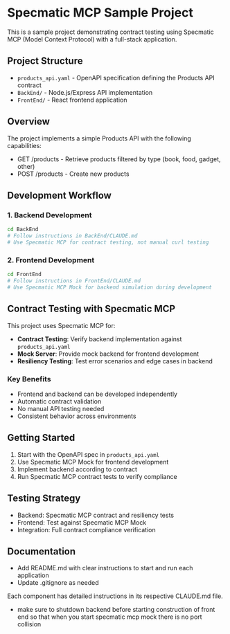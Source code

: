 # Specmatic MCP Sample Project

This is a sample project demonstrating contract testing using Specmatic MCP (Model Context Protocol) with a full-stack application.

## Project Structure

- `products_api.yaml` - OpenAPI specification defining the Products API contract
- `BackEnd/` - Node.js/Express API implementation
- `FrontEnd/` - React frontend application

## Overview

The project implements a simple Products API with the following capabilities:
- GET /products - Retrieve products filtered by type (book, food, gadget, other)
- POST /products - Create new products

## Development Workflow

### 1. Backend Development
```bash
cd BackEnd
# Follow instructions in BackEnd/CLAUDE.md
# Use Specmatic MCP for contract testing, not manual curl testing
```

### 2. Frontend Development
```bash
cd FrontEnd
# Follow instructions in FrontEnd/CLAUDE.md
# Use Specmatic MCP Mock for backend simulation during development
```

## Contract Testing with Specmatic MCP

This project uses Specmatic MCP for:
- **Contract Testing**: Verify backend implementation against `products_api.yaml`
- **Mock Server**: Provide mock backend for frontend development
- **Resiliency Testing**: Test error scenarios and edge cases in backend

### Key Benefits
- Frontend and backend can be developed independently
- Automatic contract validation
- No manual API testing needed
- Consistent behavior across environments

## Getting Started

1. Start with the OpenAPI spec in `products_api.yaml`
2. Use Specmatic MCP Mock for frontend development
3. Implement backend according to contract
4. Run Specmatic MCP contract tests to verify compliance

## Testing Strategy

- Backend: Specmatic MCP contract and resiliency tests
- Frontend: Test against Specmatic MCP Mock
- Integration: Full contract compliance verification

## Documentation

- Add README.md with clear instructions to start and run each application
- Update .gitignore as needed

Each component has detailed instructions in its respective CLAUDE.md file.
- make sure to shutdown backend before starting construction of front end so that when you start specmatic mcp mock there is no port collision